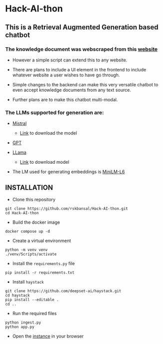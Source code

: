 # Hack-AI-thon
## This is a Retrieval Augmented Generation based chatbot
### The knowledge document was webscraped from this [website](https://www.moveworks.com/) 

- However a simple script can extend this to any website. 

- There are plans to include a UI element in the frontend to include whatever website a user wishes to have go through.

- Simple changes to the backend can make this very versatile chatbot to even accept knowledge documents from any text source.

- Further plans are to make this chatbot multi-modal.

### The LLMs supported for generation are: 

- [Mistral](https://mistral.ai/)  
    - [Link]( https://huggingface.co/TheBloke/Mistral-7B-Instruct-v0.1-GGUF/blob/main/mistral-7b-instruct-v0.1.Q4_K_S.gguf) to download the model
- [GPT](https://platform.openai.com/docs/models)
- [LLama](https://research.facebook.com/publications/llama-open-and-efficient-foundation-language-models/)
  
   - [Link](https://huggingface.co/TheBloke/Llama-2-13B-GGUF/blob/main/llama-2-13b.Q4_K_S.gguf) to download model

- The LM used for generating embeddings is [MiniLM-L6](https://huggingface.co/sentence-transformers/all-MiniLM-L6-v2)


## INSTALLATION
- Clone this repository
```shell
git clone https://github.com/rskbansal/Hack-AI-thon.git
cd Hack-AI-thon
```
- Build the docker image
```shell
docker compose up -d
```
- Create a virtual environment
```shell
python -m venv venv
./venv/Scripts/activate
```
- Install the `requirements.py` file
```shell
pip install -r requirements.txt
```
- Install `haystack`
```shell
git clone https://github.com/deepset-ai/haystack.git
cd haystack
pip install --editable .
cd ..
```
- Run the required files
```shell
python ingest.py
python app.py
```
- Open the [instance](https://localhost:8001) in your browser